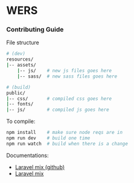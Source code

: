 # WERS

### Contributing Guide

File structure
```sh
# (dev)
resources/
|-- assets/
    |-- js/    # new js files goes here
    |-- sass/  # new sass files goes here
```
```sh
# (build)
public/
|-- css/       # compiled css goes here
|-- fonts/
|-- js/        # compiled js goes here
```

To compile:

```sh
npm install    # make sure node reqs are in
npm run dev    # build one time
npm run watch  # build when there is a change
```

Documentations:

* [Laravel mix (github)](https://github.com/JeffreyWay/laravel-mix/blob/master/docs/mixjs.md)
* [Laravel mix](https://laravel.com/docs/5.6/mix)